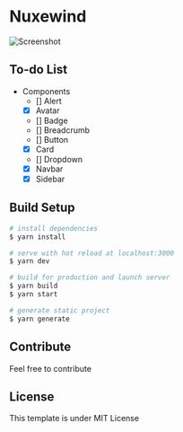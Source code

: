 # Nuxewind
![Screenshot](https://raw.githubusercontent.com/zuramai/nuxewind/main/screenshot.png)

## To-do List
- Components
  - [] Alert
  - [x] Avatar
  - [] Badge
  - [] Breadcrumb
  - [] Button
  - [x] Card
  - [] Dropdown
  - [x] Navbar
  - [x] Sidebar

## Build Setup

```bash
# install dependencies
$ yarn install

# serve with hot reload at localhost:3000
$ yarn dev

# build for production and launch server
$ yarn build
$ yarn start

# generate static project
$ yarn generate
```

## Contribute
Feel free to contribute

## License
This template is under MIT License

